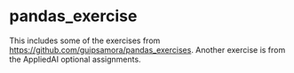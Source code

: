 # pandas_exercise
This includes some of the exercises from https://github.com/guipsamora/pandas_exercises.
Another exercise is from the AppliedAI optional assignments.
